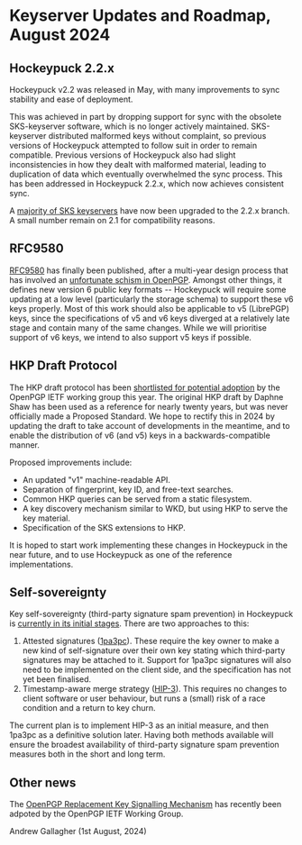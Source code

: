 
Keyserver Updates and Roadmap, August 2024
==========================================

Hockeypuck 2.2.x
----------------

Hockeypuck v2.2 was released in May, with many improvements to sync stability and ease of deployment.

This was achieved in part by dropping support for sync with the obsolete SKS-keyserver software, which is no longer actively maintained.
SKS-keyserver distributed malformed keys without complaint, so previous versions of Hockeypuck attempted to follow suit in order to remain compatible.
Previous versions of Hockeypuck also had slight inconsistencies in how they dealt with malformed material, leading to duplication of data which eventually overwhelmed the sync process.
This has been addressed in Hockeypuck 2.2.x, which now achieves consistent sync.

A [majority of SKS keyservers](https://spider.pgpkeys.eu/sks-peers) have now been upgraded to the 2.2.x branch.
A small number remain on 2.1 for compatibility reasons.

RFC9580
-------

[RFC9580](https://datatracker.ietf.org/doc/html/rfc9580) has finally been published, after a multi-year design process that has involved an [unfortunate schism in OpenPGP](critique-critique.html).
Amongst other things, it defines new version 6 public key formats -- Hockeypuck will require some updating at a low level (particularly the storage schema) to support these v6 keys properly.
Most of this work should also be applicable to v5 (LibrePGP) keys, since the specifications of v5 and v6 keys diverged at a relatively late stage and contain many of the same changes.
While we will prioritise support of v6 keys, we intend to also support v5 keys if possible.

HKP Draft Protocol
------------------

The HKP draft protocol has been [shortlisted for potential adoption](https://datatracker.ietf.org/wg/openpgp/about/) by the OpenPGP IETF working group this year.
The original HKP draft by Daphne Shaw has been used as a reference for nearly twenty years, but was never officially made a Proposed Standard.
We hope to rectify this in 2024 by updating the draft to take account of developments in the meantime, and to enable the distribution of v6 (and v5) keys in a backwards-compatible manner.

Proposed improvements include:

* An updated "v1" machine-readable API.
* Separation of fingerprint, key ID, and free-text searches.
* Common HKP queries can be served from a static filesystem.
* A key discovery mechanism similar to WKD, but using HKP to serve the key material.
* Specification of the SKS extensions to HKP.

It is hoped to start work implementing these changes in Hockeypuck in the near future, and to use Hockeypuck as one of the reference implementations.

Self-sovereignty
----------------

Key self-sovereignty (third-party signature spam prevention) in Hockeypuck is [currently in its initial stages](https://github.com/hockeypuck/hockeypuck/issues/270).
There are two approaches to this:

1. Attested signatures ([1pa3pc](https://datatracker.ietf.org/doc/html/draft-dkg-openpgp-1pa3pc)).
    These require the key owner to make a new kind of self-signature over their own key stating which third-party signatures may be attached to it.
    Support for 1pa3pc signatures will also need to be implemented on the client side, and the specification has not yet been finalised.
2. Timestamp-aware merge strategy ([HIP-3](https://github.com/hockeypuck/hockeypuck/wiki/HIP-3:-Timestamp-aware-merge-strategy)).
    This requires no changes to client software or user behaviour, but runs a (small) risk of a race condition and a return to key churn.

The current plan is to implement HIP-3 as an initial measure, and then 1pa3pc as a definitive solution later.
Having both methods available will ensure the broadest availability of third-party signature spam prevention measures both in the short and long term. 

Other news
----------

The [OpenPGP Replacement Key Signalling Mechanism](https://datatracker.ietf.org/doc/html/draft-ietf-openpgp-replacementkey) has recently been adpoted by the OpenPGP IETF Working Group.

Andrew Gallagher (1st August, 2024)
